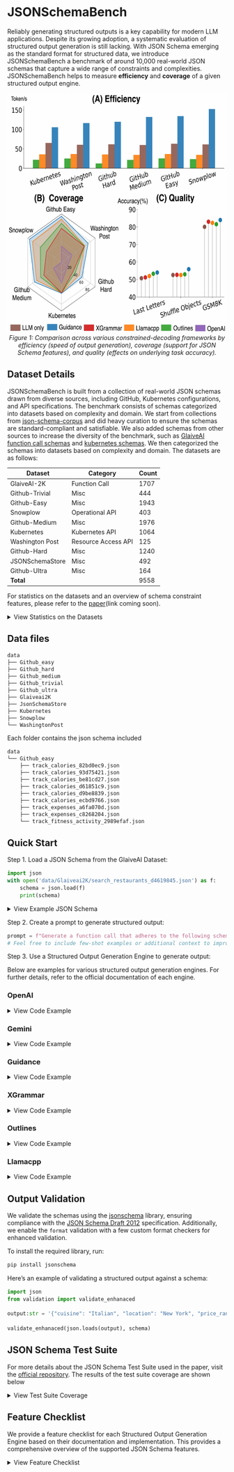 # JSONSchemaBench

Reliably generating structured outputs is a key capability for modern LLM applications. Despite its growing adoption, a systematic evaluation of structured output generation is still lacking. With JSON Schema emerging as the standard format for structured data, we introduce JSONSchemaBench a benchmark of around 10,000 real-world JSON schemas that capture a wide range of constraints and complexities.
JSONSchemaBench helps to measure **efficiency** and **coverage** of a given structured output engine. 

<p align="center">
    <img src="img/hero_image.jpg" height="550"/>
       <br/>
    <em>Figure 1: Comparison across various constrained-decoding frameworks by efficiency (speed of output generation), coverage (support for JSON Schema features), and quality (effects on underlying task accuracy).</em>
</p>

## Dataset Details

JSONSchemaBench is built from a collection of real-world JSON schemas drawn from diverse sources, including GitHub, Kubernetes configurations, and API specifications. The benchmark consists of schemas categorized into datasets based on complexity and domain. We start from collections from [json-schema-corpus](https://github.com/sdbs-uni-p/json-schema-corpus) and did heavy curation to ensure the schemas are standard-compliant and satisfiable. We also added schemas from other sources to increase the diversity of the benchmark, such as [GlaiveAI function call schemas](https://huggingface.co/datasets/glaiveai/glaive-function-calling-v2) and [kubernetes schemas](https://github.com/instrumenta/kubernetes-json-schema).
We then categorized the schemas into datasets based on complexity and domain. The datasets are as follows:

<div align="center">

| Dataset         | Category            | Count |
| --------------- | ------------------- | ----- |
| GlaiveAI-2K     | Function Call       | 1707  |
| Github-Trivial  | Misc                | 444   |
| Github-Easy     | Misc                | 1943  |
| Snowplow        | Operational API     | 403   |
| Github-Medium   | Misc                | 1976  |
| Kubernetes      | Kubernetes API      | 1064  |
| Washington Post | Resource Access API | 125   |
| Github-Hard     | Misc                | 1240  |
| JSONSchemaStore | Misc                | 492   |
| Github-Ultra    | Misc                | 164   |
| **Total**       |                     | 9558  
</div>

For statistics on the datasets and an overview of schema constraint features, please refer to the [paper]()(link coming soon).

<details>
<summary>View Statistics on the Datasets</summary>

<p align="center">
    <img src="img/top_formats_pie_chart.png" height="300"/>
    <img src="img/top_features_bar_chart.png" height="300"/>
</p>

</details>


## Data files

```
data
├── Github_easy
├── Github_hard
├── Github_medium
├── Github_trivial
├── Github_ultra
├── Glaiveai2K
├── JsonSchemaStore
├── Kubernetes
├── Snowplow
└── WashingtonPost
```

Each folder contains the json schema included 
```
data
└── Github_easy
    ├── track_calories_82bd0ec9.json
    ├── track_calories_93d75421.json
    ├── track_calories_be81cd27.json
    ├── track_calories_d61851c9.json
    ├── track_calories_d9be8839.json
    ├── track_calories_ecbd9766.json
    ├── track_expenses_a6fa070d.json
    ├── track_expenses_c8268204.json
    └── track_fitness_activity_2989efaf.json
```

## Quick Start

Step 1. Load a JSON Schema from the GlaiveAI Dataset:

```python
import json
with open('data/Glaiveai2K/search_restaurants_d4619845.json') as f:
    schema = json.load(f)
    print(schema)
```


<details>
<summary> View Example JSON Schema </summary>

```json
{
  "properties": {
    "cuisine": {
      "description": "The cuisine to search for",
      "type": "string"
    },
    "location": {
      "description": "The location to search for restaurants",
      "type": "string"
    },
    "price_range": {
      "properties": {
        "max_price": {
          "description": "The maximum price range for restaurants",
          "type": "number"
        },
        "min_price": {
          "description": "The minimum price range for restaurants",
          "type": "number"
        }
      },
      "required": [
        "min_price",
        "max_price"
      ],
      "type": "object"
    }
  },
  "required": [
    "location",
    "cuisine",
    "price_range"
  ],
  "type": "object"
}
 ```

</details>


Step 2. Create a prompt to generate structured output:

```python
prompt = f"Generate a function call that adheres to the following schema: {schema}"
# Feel free to include few-shot examples or additional context to improve the output.
```

Step 3. Use a Structured Output Generation Engine to generate output:

Below are examples for various structured output generation engines. For further details, refer to the official documentation of each engine.

### OpenAI

<details>
<summary>View Code Example</summary>

Requires `openai` library and a valid OpenAI API key. Install the library using:
```bash
pip install openai
```

```python
import os
from openai import OpenAI
client = OpenAI(api_key=os.environ.get("OPENAI_API_KEY"))

# OpenAI requires "additional_properties": false in the schema and all nested sub-schemas.
schema["additionalProperties"] = False
schema["properties"]["price_range"]["additionalProperties"] = False

openai_response = client.chat.completions.create(
  model="gpt-4o-2024-08-06",
  messages=[
    {"role": "user", "content": prompt}
  ],
  response_format={
    "type": "json_schema",
    "json_schema": {
      "name": "default",
      "strict": True,
      "schema": schema
    }
  }
)

output:str = openai_response.choices[0].message.content
```

</details>

### Gemini

<details>
<summary>View Code Example</summary>

Requires `google-generativeai` library and a valid Google API key. Install the library using:
```bash
pip install google-generativeai
```

```python
import os
import google.generativeai as genai

genai.configure(api_key=os.environ["GOOGLE_API_KEY"])
model = genai.GenerativeModel("gemini-1.5-flash")

response = model.generate_content(contents=prompt, generation_config=genai.GenerationConfig(
        response_mime_type="application/json", response_schema=schema
    ))
output:str = response.text
```

</details>

### Guidance

<details>
<summary>View Code Example</summary>

Requires `guidance` and `transformers` libraries. Install them using:
```bash
pip install guidance transformers
```

```python
import guidance
operator = guidance.json(schema=schema, name='json_generation')
guidance_model = guidance.models.Transformers('meta-llama/Llama-3.2-1B-Instruct')

response = guidance_model + prompt + operator

output:str = response["json_generation"]
```

</details>

### XGrammar


<details>
<summary>View Code Example</summary>

Requires `xgrammar` and `transformers` libraries. Install them using:
```bash
pip install xgrammar transformers
```

```python
import xgrammar
from transformers import AutoTokenizer, AutoModelForCausalLM

hf_tokenizer = AutoTokenizer.from_pretrained("meta-llama/Llama-3.2-1B-Instruct")
hf_model = AutoModelForCausalLM.from_pretrained("meta-llama/Llama-3.2-1B-Instruct")

tokenizer_info = xgrammar.TokenizerInfo.from_huggingface(
    hf_tokenizer, vocab_size=hf_model.config.vocab_size
)
grammar_compiler = xgrammar.GrammarCompiler(
    tokenizer_info
)

compiled_grammar = grammar_compiler.compile_json_schema(json.dumps(schema))
logit_processor = xgrammar.contrib.hf.LogitsProcessor(compiled_grammar)

model_inputs = hf_tokenizer(prompt, return_tensors="pt")
output_ids = hf_model.generate(**model_inputs, logits_processor=[logit_processor], max_length=200)

generated_ids = output_ids[0][len(model_inputs.input_ids[0]) :]
output:str = hf_tokenizer.decode(generated_ids, skip_special_tokens=True)
```

</details>

### Outlines

<details>
<summary>View Code Example</summary>

Requires `outlines` library. Install it using:
```bash
pip install outlines   
```

```python
import outlines
model = model = outlines.models.transformers(
    model_name="meta-llama/Llama-3.2-1B-Instruct"
)
generator = outlines.generate.json(
                model, schema_object=json.dumps(schema)
            )
output:str = json.dumps(generator(prompt))
```

</details>

### Llamacpp

<details>
<summary>View Code Example</summary>

Requires `llama_cpp` library. Install it using:

```bash
pip install llama-cpp-python
```

```python
import llama_cpp
from llama_cpp.llama_grammar import LlamaGrammar

model = llama_cpp.Llama.from_pretrained(repo_id="bartowski/Llama-3.2-1B-Instruct-GGUF", filename="*Q8_0.gguf")
compiled_grammar = LlamaGrammar.from_json_schema(json.dumps(schema))

response = model.create_chat_completion(
                messages=[
                    {"role": "user", "content": prompt}
                ],
                grammar=compiled_grammar
            )
output:str = response["choices"][0]["message"]["content"]
```

</details>

## Output Validation

We validate the schemas using the [jsonschema](https://pypi.org/project/jsonschema/) library, ensuring compliance with the [JSON Schema Draft 2012](https://json-schema.org/draft/2020-12) specification. Additionally, we enable the `format` validation with a few custom format checkers for enhanced validation.

To install the required library, run:
```bash
pip install jsonschema
```

Here’s an example of validating a structured output against a schema:
```python
import json
from validation import validate_enhanaced

output:str = '{"cuisine": "Italian", "location": "New York", "price_range": {"max_price": 30, "min_price": 10}}'

validate_enhanaced(json.loads(output), schema)
```



## JSON Schema Test Suite

For more details about the JSON Schema Test Suite used in the paper, visit the [official repository]((https://github.com/json-schema-org/JSON-Schema-Test-Suite)). 
The results of the test suite coverage are shown below

<details>
<summary>View Test Suite Coverage</summary>

<p align="center">
    <img src="img/Test_Suite_coverage.png" width="600"/>
</p>

</details>

## Feature Checklist

We provide a feature checklist for each Structured Output Generation Engine based on their documentation and implementation. This provides a comprehensive overview of the supported JSON Schema features.

<details>
<summary>View Feature Checklist</summary>

<p align="center">
    <img src="img/feature_checklist.png" width="600"/>
</p>

</details>
